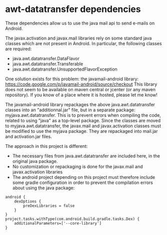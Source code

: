 awt-datatransfer dependencies
=============================

These dependencies allow us to use the java mail api to send e-mails on Android.

The javax.activation and javax.mail libraries rely on some standard java classes
which are not present in Android. In particular, the following classes are required:
* java.awt.datatransfer.DataFlavor
* java.awt.datatransfer.Transferable
* java.awt.datatransfer.UnsupportedFlavorException

One solution exists for this problem: the javamail-android library: 
https://code.google.com/p/javamail-android/source/checkout
This library does not seem to be available on maven central or jcenter 
(or any maven repository). If you know of a place where it is hosted, please let me know!

The javamail-android library repackages the above java.awt.datatransfer classes
into an "additionnal.jar" file, but in a separate package: myjava.awt.datatransfer.
This is to prevent errors when compiling the code, related to using "java" as a 
top-level package.
Since the classes are moved to myjava.awt.datatransfer, the javax.mail and javax.activation
classes must be modified to use the myjava package.  They are repackaged into
mail.jar and activation.jar files.

The approach in this project is different:
* The necessary files from java.awt.datatransfer are included here, in the original java package.
* No customization or repackaging is done for the javax.mail and javax.activation libraries
* The android project depending on this project must therefore include some gradle configuration
  in order to prevent the compilation errors about using the java package:
```
android {
    dexOptions {
        preDexLibraries = false
    }
}
project.tasks.withType(com.android.build.gradle.tasks.Dex) {
    additionalParameters=['--core-library']
}
```

